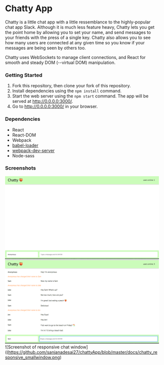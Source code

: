 Chatty App
=====================

Chatty is a little chat app with a little ressemblance to the highly-popular chat app Slack. Although it is much less feature heavy, Chatty lets you get the point home by allowing you to set your name, and send messages to your friends with the press of a single key. Chatty also allows you to see how many users are connected at any given time so you know if your messages are being seen by others too.

Chatty uses WebSockets to manage client connections, and React for smooth and steady DOM (--virtual DOM) manipulation.

### Getting Started

1. Fork this repository, then clone your fork of this repository.
2. Install dependencies using the `npm install` command.
3. Start the web server using the `npm start` command. The app will be served at <http://0.0.0.0:3000/>.
4. Go to <http://0.0.0.0:3000/> in your browser.


### Dependencies

* React
* React-DOM
* Webpack
* [babel-loader](https://github.com/babel/babel-loader)
* [webpack-dev-server](https://github.com/webpack/webpack-dev-server)
* Node-sass

### Screenshots
![Screenshot of homepage](https://github.com/sanjanadesai27/chattyApp/blob/master/docs/homepage.png)
![Screenshot of chat with multiple users connected](https://github.com/sanjanadesai27/chattyApp/blob/master/docs/multiple_users.png)
![Screenshot of responsive chat window]((https://github.com/sanjanadesai27/chattyApp/blob/master/docs/chatty_responsive_smallwindow.png)

